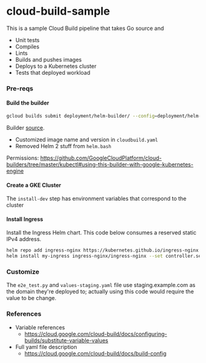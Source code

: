 # cloud-build-sample

This is a sample Cloud Build pipeline that takes Go source and
* Unit tests
* Compiles
* Lints
* Builds and pushes images
* Deploys to a Kubernetes cluster
* Tests that deployed workload

### Pre-reqs
#### Build the builder

```bash
gcloud builds submit deployment/helm-builder/ --config=deployment/helm-builder/cloudbuild.yaml
```

Builder [source](https://github.com/GoogleCloudPlatform/cloud-builders-community/tree/master/helm).
* Customized image name and version in `cloudbuild.yaml`
* Removed Helm 2 stuff from `helm.bash`

Permissions:
https://github.com/GoogleCloudPlatform/cloud-builders/tree/master/kubectl#using-this-builder-with-google-kubernetes-engine

#### Create a GKE Cluster

The `install-dev` step has environment variables that correspond to the cluster

#### Install Ingress

Install the Ingress Helm chart. This code below consumes a reserved static IPv4 address.

```bash
helm repo add ingress-nginx https://kubernetes.github.io/ingress-nginx
helm install my-ingress ingress-nginx/ingress-nginx --set controller.service.loadBalancerIP=XX.XX.XX.XXX
```

### Customize

The `e2e_test.py` and `values-staging.yaml` file use staging.example.com as the domain they're deployed to; actually
using this code would require the value to be change.

### References
* Variable references
    * https://cloud.google.com/cloud-build/docs/configuring-builds/substitute-variable-values
* Full yaml file description
    * https://cloud.google.com/cloud-build/docs/build-config
